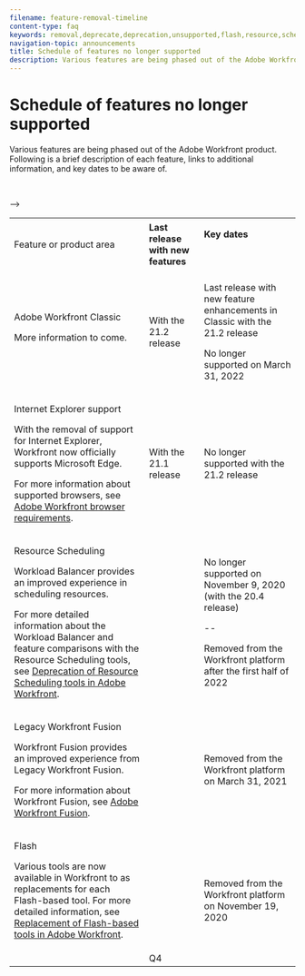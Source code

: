```yaml
---
filename: feature-removal-timeline
content-type: faq
keywords: removal,deprecate,deprecation,unsupported,flash,resource,scheduling
navigation-topic: announcements
title: Schedule of features no longer supported
description: Various features are being phased out of the Adobe Workfront product. Following is a brief description of each feature, links to additional information, and key dates to be aware of.
---
```


# Schedule of features no longer supported

Various features are being phased out of the Adobe Workfront product. Following is a brief description of each feature, links to additional information, and key dates to be aware of.

<table cellspacing="3"> 
 <col> 
 <col data-mc-conditions=""> 
 <col> 
 <tbody> 
  <tr> 
   <td>Feature or product area</td> 
   <td><strong>Last release with new features</strong> </td> 
   <td> <p rowspan="2"><strong>Key dates</strong> </p> <p rowspan="2">&nbsp;</p> </td> 
  </tr> 
  <tr data-mc-conditions=""> 
   <td>Adobe Workfront Classic <p style="font-weight: normal;">More information to come.</p> </td> 
   <td>With the 21.2 release</td> 
   <td> <p>Last release with new feature enhancements in Classic with the 21.2 release</p> <p>No longer supported on March 31, 2022</p> </td> 
  </tr> 
  <tr data-mc-conditions=""> 
   <td> <p>Internet Explorer support</p> <p>With the removal of support for Internet Explorer, Workfront now officially supports Microsoft Edge. </p> <p>For more information about supported browsers, see <a href="../../workfront-basics/workfront-browser-requirements.md" class="MCXref xref">Adobe Workfront browser requirements</a>.</p> </td> 
   <td>With the 21.1 release</td> 
   <td>No longer supported with the 21.2 release</td> 
  </tr> 
  <tr> 
   <td> <p>Resource Scheduling</p> <p>Workload Balancer provides an improved experience in scheduling resources.</p> <p>For more detailed information about the Workload Balancer and feature comparisons with the Resource Scheduling tools, see <a href="../../resource-mgmt/resource-mgmt-overview/deprecate-resource-scheduling.md" class="MCXref xref">Deprecation of Resource Scheduling tools in Adobe Workfront</a>.</p> </td> 
   <td>&nbsp;</td> 
   <td> <p>No longer supported on November 9, 2020 (with the 20.4 release)</p> <p>--</p> <p>Removed from the Workfront platform after the first half of 2022</p> </td> 
  </tr> 
  <tr> 
   <td> <p>Legacy Workfront Fusion</p> <p>Workfront Fusion provides an improved experience from Legacy Workfront Fusion.</p> <p>For more information about Workfront Fusion, see <a href="../../workfront-fusion/workfront-fusion-2.md" class="MCXref xref">Adobe Workfront Fusion</a>.</p> </td> 
   <td>&nbsp;</td> 
   <td>Removed from the Workfront platform on March 31, 2021</td> 
  </tr> 
  <tr> 
   <td> <p>Flash</p> <p>Various tools are now available in Workfront to as replacements for each Flash-based tool. For more detailed information, see <a href="../../product-announcements/announcements/replace-flash-tools.md" class="MCXref xref">Replacement of Flash-based tools in Adobe Workfront</a>.</p> </td> 
   <td>&nbsp;</td> 
   <td> <p>&nbsp;</p> <p>Removed from the Workfront platform on November 19, 2020</p> </td> 
  </tr> <!--
   <tr data-mc-conditions="QuicksilverOrClassic.Draft mode"> 
    <td> <p>Enhanced Authentication 1.0</p> <p>The method of migrating to the new Enhanced Authentication 2.0 depends on whether you are using Legacy Authentication or Enhanced Authentication 1.0. For more information, see <a href="../../administration-and-setup/manage-workfront/security/get-started-enhanced-authentication.md" class="MCXref xref">Enhanced Authentication overview</a>.</p> </td> 
    <td>&nbsp;</td> 
    <td>2021</td> 
   </tr>
  --> <!--
   <tr data-mc-conditions="QuicksilverOrClassic.Draft mode"> 
    <td> <p>Allowlist updates </p> <!--
      <p data-mc-conditions="QuicksilverOrClassic.Draft mode">Split</p>
     --> <!--
      <p data-mc-conditions="QuicksilverOrClassic.Draft mode">Email Service updated (MailGun)</p>
     --> <p>&nbsp;</p> </td> 
    <td>&nbsp;</td> 
    <td>Q4</td> 
   </tr>
  --> 
 </tbody> 
</table>

